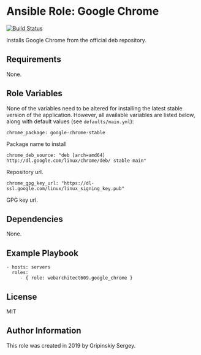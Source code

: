 Ansible Role: Google Chrome
=========

[![Build Status](https://travis-ci.org/webarchitect609/ansible-role-google-chrome.svg?branch=master)](https://travis-ci.org/webarchitect609/ansible-role-google-chrome)

Installs Google Chrome from the official deb repository.

Requirements
------------

None.

Role Variables
--------------

None of the variables need to be altered for installing the latest stable version of the application. 
However, all available variables are listed below, along with default values (see `defaults/main.yml`):

    chrome_package: google-chrome-stable
    
Package name to install
    
    chrome_deb_source: "deb [arch=amd64] http://dl.google.com/linux/chrome/deb/ stable main"
    
Repository url.
    
    chrome_gpg_key_url: "https://dl-ssl.google.com/linux/linux_signing_key.pub"

GPG key url.


Dependencies
------------

None.

Example Playbook
----------------

    - hosts: servers
      roles:
         - { role: webarchitect609.google_chrome }

License
-------

MIT

Author Information
------------------

This role was created in 2019 by Gripinskiy Sergey.
